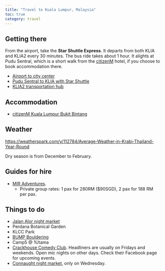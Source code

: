 ```yaml
---
title: "Travel to Kuala Lumpur, Malaysia"
toc: true
category: travel
---
```


## Getting there

From the airport, take the **Star Shuttle Express**. It departs from both KLIA
and KLIA2 every 30 minutes. The bus ride takes about 1 hour. It alights at Pudu
Sentral, which is a short walk from the
[citizenM](https://www.booking.com/hotel/my/citizenm-kuala-lumpur-bukit-bintang.en-gb.html)
hotel, if you choose to book accommodation there.

- [Airport to city center](https://www.ourtravelmix.com/kuala-lumpur-airport-to-city-centre/)
- [Pudu Sentral to KLIA with Star Shuttle](https://railtravelstation.com/star-shuttle-pudu-sentral-to-klia-and-klia2-by-express-bus/)
- [KLIA2 transportation hub](https://www.klia2.info/transportation/)

## Accommodation

- [citizenM Kuala Lumpur Bukit Bintang](https://www.booking.com/hotel/my/citizenm-kuala-lumpur-bukit-bintang.en-gb.html)

## Weather

https://weatherspark.com/y/112784/Average-Weather-in-Krabi-Thailand-Year-Round

Dry season is from December to February.

## Guides for hire

- [MIR Adventures](http://www.miradventures.com/).
    - Private group rates: 1 pax for 280RM ($90SGD), 2 pax
      for 188 RM per pax.

## Things to do

- [Jalan Alor night market](https://sethlui.com/jalan-alor-night-market-street-food-bukit-bintang-kuala-lumpur/)
- Perdana Botanical Garden
- KLCC Park
- [BUMP Bouldering](https://www.bumpbouldering.com/)
- Camp5 @ 1Utama
- [Crackhouse Comedy Club](https://www.facebook.com/crackhousekl/). Headliners are
  usually on Fridays and weekends. Open mic nights on other days. Check their
  Facebook page for upcoming events.
- [Connaught night market](https://goo.gl/maps/YxZWBH2Q4RnLbZYQ8), only on Wednesday.
